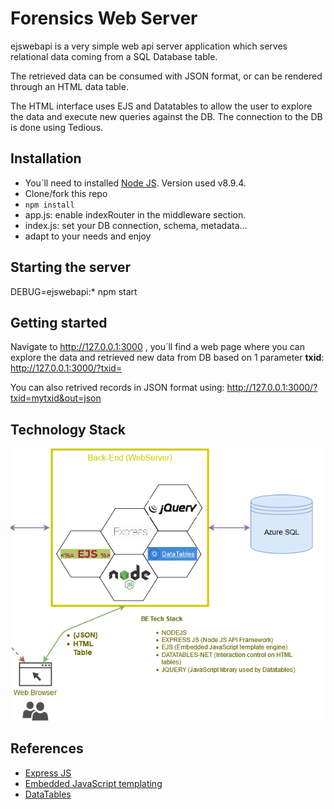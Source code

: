 # Forensics Web Server

ejswebapi is a very simple web api server application which serves relational data coming from a SQL Database table.

The retrieved data can be consumed with JSON format, or can be rendered through an HTML data table.

The HTML interface uses EJS and Datatables to allow the user to explore the data and execute new queries against the DB.
The connection to the DB is done using Tedious.


## Installation

- You´ll need to installed [Node JS](https://nodejs.org/en/download/). Version used v8.9.4.
- Clone/fork this repo
- `npm install`
- app.js: enable indexRouter in the middleware section.
- index.js: set your DB connection, schema, metadata...
- adapt to your needs and enjoy

## Starting the server
DEBUG=ejswebapi:* npm start

## Getting started
Navigate to http://127.0.0.1:3000 , you´ll find a web page where you can explore the data and retrieved new data from DB based on 1 parameter __txid__: http://127.0.0.1:3000/?txid=

You can also retrived records in JSON format using:
http://127.0.0.1:3000/?txid=mytxid&out=json

## Technology Stack

![](./docs/images/EJSWebServerOnly.png)

## References

- [Express JS](https://expressjs.com/)
- [Embedded JavaScript templating](https://ejs.co/)
- [DataTables](https://datatables.net/)
